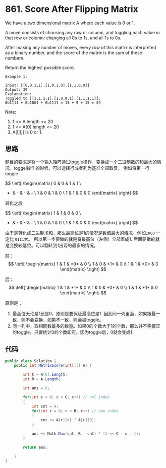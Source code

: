 # 861. Score After Flipping Matrix

We have a two dimensional matrix A where each value is 0 or 1.

A move consists of choosing any row or column, and toggling each value in that row or column: changing all 0s to 1s, and all 1s to 0s.

After making any number of moves, every row of this matrix is interpreted as a binary number, and the score of the matrix is the sum of these numbers.

Return the highest possible score.

``` text
Example 1:

Input: [[0,0,1,1],[1,0,1,0],[1,1,0,0]]
Output: 39
Explanation:
Toggled to [[1,1,1,1],[1,0,0,1],[1,1,1,1]].
0b1111 + 0b1001 + 0b1111 = 15 + 9 + 15 = 39
```

Note:

1. 1 <= A.length <= 20
2. 1 <= A[0].length <= 20
3. A[i][j] is 0 or 1.

## 思路

题目的要求是将一个输入矩阵通过toggle操作，变换成一个二进制数的和最大的情况。toggel操作的时候，可以选择行或者列为基准全部取反。
例如将第一行toggle

$$
\left[
 \begin{matrix}
   0 & 0 & 1 & 1 \\
   - & - & - & - \\
   1 & 0 & 1 & 0 \\
   1 & 1 & 0 & 0
  \end{matrix}
\right]
$$

转化之后

$$
\left[
 \begin{matrix}
   1 & 1 & 0 & 0 \\
   - & - & - & - \\
   1 & 0 & 1 & 0 \\
   1 & 1 & 0 & 0
  \end{matrix}
\right]
$$

由于是转化成二进制求和，那么最高位是1的情况是数值最大的情况。例如`1000` 一定比 `0111`大。
所以第一步要做的就是将最高位（左侧）全部置成1.
后面要做的就是变换较低位。可以翻转到1出现的最多的情况。

前：
$$
\left[
 \begin{matrix}
   1 & 1 &  *0*  & 0 \\
   1 & 0 &  *1*  & 0 \\
   1 & 1 &  *0*  & 0
  \end{matrix}
\right]
$$

后：
$$
\left[
 \begin{matrix}
   1 & 1 & *1* &  0 \\
   1 & 0 & *0* & 0 \\
   1 & 1 & *1* & 0
  \end{matrix}
\right]
$$

原则是：

1. 最高位无论是1还是0，原则是要保证最高位是1. 因此同一列里面，如果跟最一致，则不会变换，如果不一致，则会被toggle。
2. 同一列中，取相同数最多的数量。如果0的个数大于1的个数，那么并不需要正的toggle。只要统计0的个数即可。因为toggle后，0就会变成1.

## 代码

```csharp
public class Solution {
    public int MatrixScore(int[][] A) {

        int C = A[0].Length;
        int R = A.Length;

        int ans = 0;

        for(int c = 0; c < C; c++) // col index
        {
            int cnt = 0;
            for(int r = 0; r < R; r++) // row index
            {
                cnt += A[r][c] ^ A[r][0];
            }

            ans += Math.Max(cnt, R - cnt) * (1 << C - c - 1);
        }

        return ans;

    }
}
```
